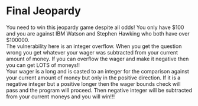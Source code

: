 Final Jeopardy
==============
You need to win this jeopardy game despite all odds! You only have $100 and you are against IBM Watson and Stephen Hawking who both have over $100000.<br>
The vulnerability here is an integer overflow. When you get the question wrong you get whatever your wager was subtracted from your current amount of money. If you can overflow the wager and make it negative then you can get LOTS of moneys!!<br>
Your wager is a long and is casted to an integer for the comparison against your current amount of money but only in the positive direction. If it is a negative integer but a positive longer then the wager bounds check will pass and the program will proceed. Then negative integer will be subtracted from your current moneys and you will win!!!
